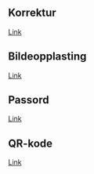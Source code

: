 ## Korrektur

[Link](https://memosoft-dot-no.github.io/Epost/korrektur.html)

## Bildeopplasting

[Link](https://memosoft-dot-no.github.io/Epost/upload.html)

## Passord

[Link](https://memosoft-dot-no.github.io/Epost/passord.html)

## QR-kode

[Link](https://memosoft-dot-no.github.io/Epost/qrkode.html)
